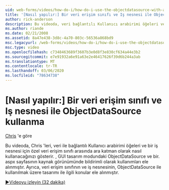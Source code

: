 ```yaml
---
uid: web-forms/videos/how-do-i/how-do-i-use-the-objectdatasource-with-a-data-access-class-and-business-object
title: '[Nasıl yapılır:] Bir veri erişim sınıfı ve Iş nesnesi ile ObjectDataSource kullanma | Microsoft Docs'
author: rick-anderson
description: Bu videoda, veri bağlantılı Kullanıcı arabirimi öğeleri ve özel veri Hes... gibi ObjectDataSource 'un ara katman olarak nasıl kullanılacağını gösterir.
ms.author: riande
ms.date: 02/21/2008
ms.assetid: 8a47e438-3d8c-4a70-803c-56536a868bd9
msc.legacyurl: /web-forms/videos/how-do-i/how-do-i-use-the-objectdatasource-with-a-data-access-class-and-business-object
msc.type: video
ms.openlocfilehash: c7348463689f3607b3e0d8f3e830cf634a44e3b2
ms.sourcegitcommit: e7e91932a6e91a63e2e46417626f39d6b244a3ab
ms.translationtype: MT
ms.contentlocale: tr-TR
ms.lasthandoff: 03/06/2020
ms.locfileid: "78634738"
---
```

# <a name="how-do-i-use-the-objectdatasource-with-a-data-access-class-and-business-object"></a>[Nasıl yapılır:] Bir veri erişim sınıfı ve Iş nesnesi ile ObjectDataSource kullanma

[Chris](https://twitter.com/chrispels) 'e göre

Bu videoda, Chris 'leri, veri ile bağlantılı Kullanıcı arabirimi öğeleri ve bir iş nesnesi için özel veri erişim sınıfı arasında ara katman olarak nasıl kullanacağınızı gösterir. , GUI tasarım modundaki ObjectDataSource ve bir. aspx sayfasının kaynak görünümünde bildirimli olarak kullanımları ele alınmıştır. Ayrıca, veri erişim sınıfının ve iş nesnesinin, ObjectDataSource ile kullanılmak üzere tasarımı ile ilgili konular ele alınmıştır.

[&#9654;Videoyu izleyin (32 dakika)](https://channel9.msdn.com/Blogs/ASP-NET-Site-Videos/how-do-i-use-the-objectdatasource-with-a-data-access-class-and-business-object)
